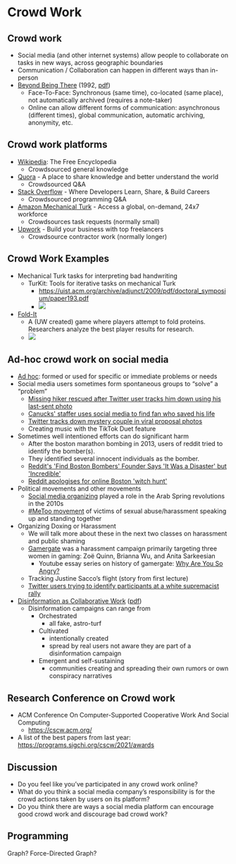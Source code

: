 # Crowd Work

## Crowd work
- Social media (and other internet systems) allow people to collaborate on tasks in new ways, across geographic boundaries
- Communication / Collaboration can happen in different ways than in-person
- [Beyond Being There](https://dl.acm.org/doi/10.1145/142750.142769) (1992, [pdf](https://dl.acm.org/doi/pdf/10.1145/142750.142769?casa_token=vV5lhZYHWcIAAAAA:v2maDBVdb5VgQC1Kyt_Jym0bJ3v1wHtfj2prTdMRiEO--OCV5iKRdqLsxNWYHJLHFcXB8sTt6O0))
  - Face-To-Face: Synchronous (same time), co-located (same place), not automatically archived (requires a note-taker)
  - Online can allow different forms of communication: asynchronous (different times), global communication, automatic archiving, anonymity, etc.

## Crowd work platforms
- [Wikipedia](https://www.wikipedia.org/): The Free Encyclopedia
  - Crowdsourced general knowledge
- [Quora](https://www.quora.com/) - A place to share knowledge and better understand the world
  - Crowdsourced Q&A
- [Stack Overflow](https://stackoverflow.com/) - Where Developers Learn, Share, & Build Careers
  - Crowdsourced programming Q&A
- [Amazon Mechanical Turk](https://www.mturk.com/) - Access a global, on-demand, 24x7 workforce
  - Crowdsources task requests (normally small)
- [Upwork](https://www.upwork.com/) - Build your business with top freelancers
  - Crowdsource contractor work (normally longer)

## Crowd Work Examples
- Mechanical Turk tasks for interpreting bad handwriting
  - TurKit: Tools for iterative tasks on mechanical Turk
    - https://uist.acm.org/archive/adjunct/2009/pdf/doctoral_symposium/paper193.pdf
    - ![](crowd_handwriting.png)
- [Fold-It](https://en.wikipedia.org/wiki/Foldit)
  - A (UW created) game where players attempt to fold proteins. Researchers analyze the best player results for research.
  - ![](fold-it.png)

## Ad-hoc crowd work on social media
- [Ad hoc](https://www.merriam-webster.com/dictionary/ad%20hoc): formed or used for specific or immediate problems or needs
- Social media users sometimes form spontaneous groups to “solve” a “problem”
  - [Missing hiker rescued after Twitter user tracks him down using his last-sent photo](https://www.dpreview.com/news/0703531833/missing-hiker-rescued-after-twitter-user-tracks-him-down-using-a-photo)
  - [Canucks' staffer uses social media to find fan who saved his life](https://www.nbcsports.com/philadelphia/flyers/canucks-staffer-uses-social-media-find-fan-who-saved-his-life)
  - [Twitter tracks down mystery couple in viral proposal photos](https://nypost.com/2021/06/24/twitter-tracks-down-mystery-couple-in-viral-proposal-photos/)
  - Creating music with the TikTok Duet feature
- Sometimes well intentioned efforts can do significant harm
  - After the boston marathon bombing in 2013, users of reddit tried to identify the bomber(s).
  - They identified several innocent individuals as the bomber.
  - [Reddit's 'Find Boston Bombers' Founder Says 'It Was a Disaster' but 'Incredible'](https://www.theatlantic.com/national/archive/2013/04/reddit-find-boston-bombers-founder-interview/315987/)
  - [Reddit apologises for online Boston 'witch hunt'](https://www.bbc.com/news/technology-22263020)
- Political movements and other movements
  - [Social media organizing](https://www.pewresearch.org/journalism/2012/11/28/role-social-media-arab-uprisings/) played a role in the Arab Spring revolutions in the 2010s
  - [#MeToo movement](https://en.wikipedia.org/wiki/MeToo_movement) of victims of sexual abuse/harassment speaking up and standing together
- Organizing Doxing or Harassment
  - We will talk more about these in the next two classes on harassment and public shaming
  - [Gamergate](https://en.wikipedia.org/wiki/Gamergate_(harassment_campaign)) was a harassment campaign primarily targeting three women in gaming: Zoë Quinn, Brianna Wu, and Anita Sarkeesian
    - Youtube essay series on history of gamergate: [Why Are You So Angry?](https://www.youtube.com/watch?v=6y8XgGhXkTQ&list=PLJA_jUddXvY62dhVThbeegLPpvQlR4CjF)
  - Tracking Justine Sacco’s flight (story from first lecture)
  - [Twitter users trying to identify participants at a white supremacist rally](https://www.npr.org/sections/thetwo-way/2017/08/14/543418271/on-the-internet-everyone-knows-you-re-a-racist-twitter-account-ids-marchers)
- [Disinformation as Collaborative Work](https://dl.acm.org/doi/abs/10.1145/3359229) ([pdf](https://dl.acm.org/doi/pdf/10.1145/3359229))
  - Disinformation campaigns can range from
    - Orchestrated
      - all fake, astro-turf
    - Cultivated
      - intentionally created
      - spread by real users not aware they are part of a disinformation campaign
    - Emergent and self-sustaining
      - communities creating and spreading their own rumors or own conspiracy narratives

## Research Conference on Crowd work
- ACM Conference On Computer-Supported Cooperative Work And Social Computing
  - https://cscw.acm.org/
- A list of the best papers from last year: https://programs.sigchi.org/cscw/2021/awards

## Discussion
- Do you feel like you’ve participated in any crowd work online?
- What do you think a social media company’s responsibility is for the crowd actions taken by users on its platform?
- Do you think there are ways a social media platform can encourage good crowd work and discourage bad crowd work?

## Programming
Graph? Force-Directed Graph?
